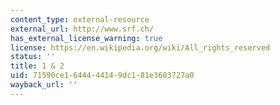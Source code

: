 ```yaml
---
content_type: external-resource
external_url: http://www.srf.ch/
has_external_license_warning: true
license: https://en.wikipedia.org/wiki/All_rights_reserved
status: ''
title: 1 & 2
uid: 71590ce1-6444-4414-9dc1-81e3603727a0
wayback_url: ''
---
```

